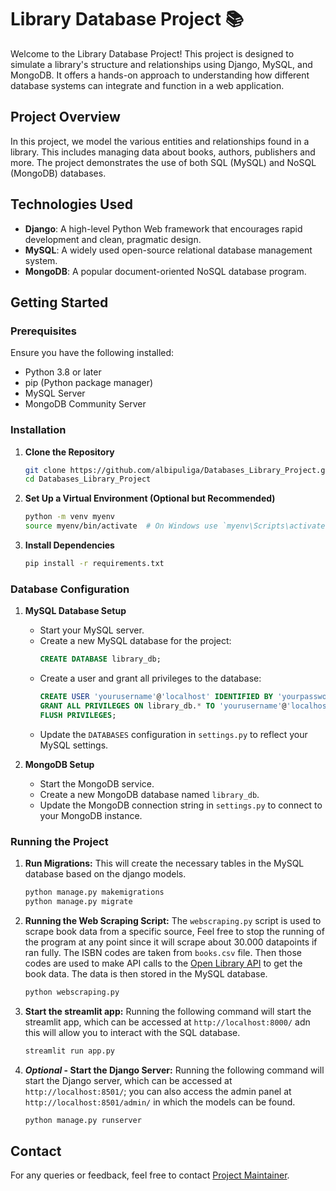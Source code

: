 # Library Database Project 📚

Welcome to the Library Database Project! This project is designed to simulate a library's structure and relationships using Django, MySQL, and MongoDB. It offers a hands-on approach to understanding how different database systems can integrate and function in a web application.

## Project Overview

In this project, we model the various entities and relationships found in a library. This includes managing data about books, authors, publishers and more. The project demonstrates the use of both SQL (MySQL) and NoSQL (MongoDB) databases.

## Technologies Used

- **Django**: A high-level Python Web framework that encourages rapid development and clean, pragmatic design.
- **MySQL**: A widely used open-source relational database management system.
- **MongoDB**: A popular document-oriented NoSQL database program.

## Getting Started

### Prerequisites

Ensure you have the following installed:
- Python 3.8 or later
- pip (Python package manager)
- MySQL Server
- MongoDB Community Server

### Installation

1. **Clone the Repository**
   ```bash
   git clone https://github.com/albipuliga/Databases_Library_Project.git
   cd Databases_Library_Project
   ```

2. **Set Up a Virtual Environment (Optional but Recommended)**
   ```bash
   python -m venv myenv
   source myenv/bin/activate  # On Windows use `myenv\Scripts\activate`
   ```

3. **Install Dependencies**
   ```bash
   pip install -r requirements.txt
   ```

### Database Configuration

1. **MySQL Database Setup**
   - Start your MySQL server.
   - Create a new MySQL database for the project:
     ```sql
     CREATE DATABASE library_db;
     ```
   - Create a user and grant all privileges to the database:
     ```sql
     CREATE USER 'yourusername'@'localhost' IDENTIFIED BY 'yourpassword';
     GRANT ALL PRIVILEGES ON library_db.* TO 'yourusername'@'localhost';
     FLUSH PRIVILEGES;
     ```
   - Update the `DATABASES` configuration in `settings.py` to reflect your MySQL settings.

2. **MongoDB Setup**
   - Start the MongoDB service.
   - Create a new MongoDB database named `library_db`.
   - Update the MongoDB connection string in `settings.py` to connect to your MongoDB instance.

### Running the Project

1. **Run Migrations:**
   This will create the necessary tables in the MySQL database based on the django models.
   ```bash
   python manage.py makemigrations
   python manage.py migrate
   ```

2. **Running the Web Scraping Script:**
   The `webscraping.py` script is used to scrape book data from a specific source, Feel free to stop the running of the program at any point since it will scrape about 30.000 datapoints if ran fully.
   The ISBN codes are taken from `books.csv` file. Then those codes are used to make API calls to the [Open Library API](https://openlibrary.org/developers/api) to get the book data. The data is then stored in the MySQL database.

   ```bash
   python webscraping.py
   ```

4. **Start the streamlit app:**
   Running the following command will start the streamlit app, which can be accessed at `http://localhost:8000/` adn this will allow you to interact with the SQL database.
   ```bash
   streamlit run app.py
   ```

3. **_Optional_ - Start the Django Server:**
   Running the following command will start the Django server, which can be accessed at `http://localhost:8501/`; you can also access the admin panel at `http://localhost:8501/admin/` in which the models can be found.
   ```bash
   python manage.py runserver
   ```


## Contact

For any queries or feedback, feel free to contact [Project Maintainer](mailto:@apuliga.ieu2022@student.ie.edu).
